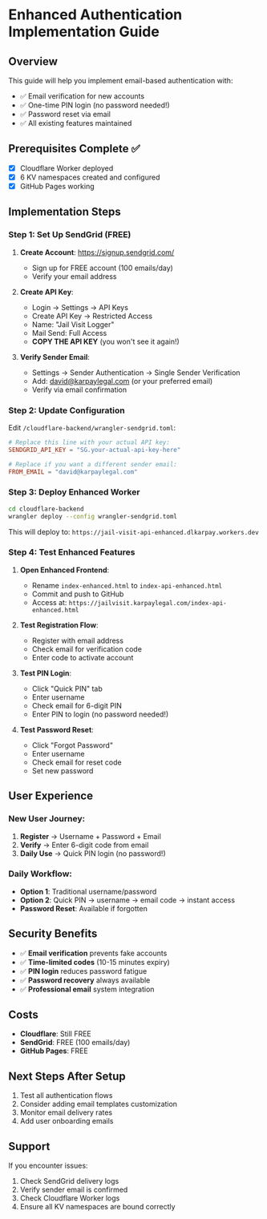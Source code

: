 # Enhanced Authentication Implementation Guide

## Overview
This guide will help you implement email-based authentication with:
- ✅ Email verification for new accounts
- ✅ One-time PIN login (no password needed!)
- ✅ Password reset via email
- ✅ All existing features maintained

## Prerequisites Complete ✅
- [x] Cloudflare Worker deployed
- [x] 6 KV namespaces created and configured
- [x] GitHub Pages working

## Implementation Steps

### Step 1: Set Up SendGrid (FREE)

1. **Create Account**: https://signup.sendgrid.com/
   - Sign up for FREE account (100 emails/day)
   - Verify your email address

2. **Create API Key**:
   - Login → Settings → API Keys
   - Create API Key → Restricted Access
   - Name: "Jail Visit Logger"
   - Mail Send: Full Access
   - **COPY THE API KEY** (you won't see it again!)

3. **Verify Sender Email**:
   - Settings → Sender Authentication → Single Sender Verification
   - Add: david@karpaylegal.com (or your preferred email)
   - Verify via email confirmation

### Step 2: Update Configuration

Edit `/cloudflare-backend/wrangler-sendgrid.toml`:

```toml
# Replace this line with your actual API key:
SENDGRID_API_KEY = "SG.your-actual-api-key-here"

# Replace if you want a different sender email:
FROM_EMAIL = "david@karpaylegal.com"
```

### Step 3: Deploy Enhanced Worker

```bash
cd cloudflare-backend
wrangler deploy --config wrangler-sendgrid.toml
```

This will deploy to: `https://jail-visit-api-enhanced.dlkarpay.workers.dev`

### Step 4: Test Enhanced Features

1. **Open Enhanced Frontend**: 
   - Rename `index-enhanced.html` to `index-api-enhanced.html`
   - Commit and push to GitHub
   - Access at: `https://jailvisit.karpaylegal.com/index-api-enhanced.html`

2. **Test Registration Flow**:
   - Register with email address
   - Check email for verification code
   - Enter code to activate account

3. **Test PIN Login**:
   - Click "Quick PIN" tab
   - Enter username
   - Check email for 6-digit PIN
   - Enter PIN to login (no password needed!)

4. **Test Password Reset**:
   - Click "Forgot Password"
   - Enter username
   - Check email for reset code
   - Set new password

## User Experience

### New User Journey:
1. **Register** → Username + Password + Email
2. **Verify** → Enter 6-digit code from email
3. **Daily Use** → Quick PIN login (no password!)

### Daily Workflow:
- **Option 1**: Traditional username/password
- **Option 2**: Quick PIN → username → email code → instant access
- **Password Reset**: Available if forgotten

## Security Benefits

- ✅ **Email verification** prevents fake accounts
- ✅ **Time-limited codes** (10-15 minutes expiry)
- ✅ **PIN login** reduces password fatigue
- ✅ **Password recovery** always available
- ✅ **Professional email** system integration

## Costs

- **Cloudflare**: Still FREE
- **SendGrid**: FREE (100 emails/day)
- **GitHub Pages**: FREE

## Next Steps After Setup

1. Test all authentication flows
2. Consider adding email templates customization
3. Monitor email delivery rates
4. Add user onboarding emails

## Support

If you encounter issues:
1. Check SendGrid delivery logs
2. Verify sender email is confirmed
3. Check Cloudflare Worker logs
4. Ensure all KV namespaces are bound correctly
